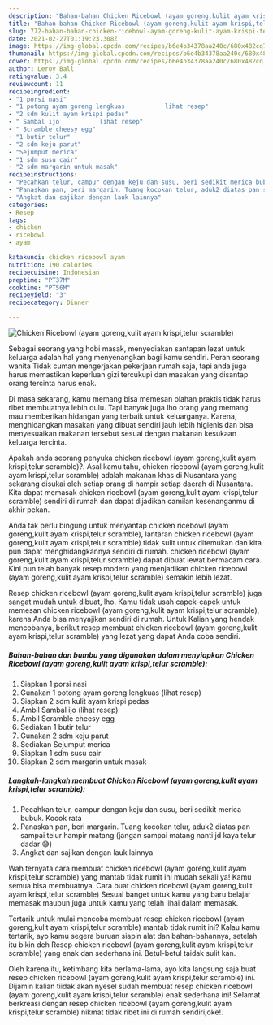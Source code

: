 ```yaml
---
description: "Bahan-bahan Chicken Ricebowl (ayam goreng,kulit ayam krispi,telur scramble) Sederhana dan Mudah Dibuat"
title: "Bahan-bahan Chicken Ricebowl (ayam goreng,kulit ayam krispi,telur scramble) Sederhana dan Mudah Dibuat"
slug: 772-bahan-bahan-chicken-ricebowl-ayam-goreng-kulit-ayam-krispi-telur-scramble-sederhana-dan-mudah-dibuat
date: 2021-02-27T01:19:23.308Z
image: https://img-global.cpcdn.com/recipes/b6e4b34378aa240c/680x482cq70/chicken-ricebowl-ayam-gorengkulit-ayam-krispitelur-scramble-foto-resep-utama.jpg
thumbnail: https://img-global.cpcdn.com/recipes/b6e4b34378aa240c/680x482cq70/chicken-ricebowl-ayam-gorengkulit-ayam-krispitelur-scramble-foto-resep-utama.jpg
cover: https://img-global.cpcdn.com/recipes/b6e4b34378aa240c/680x482cq70/chicken-ricebowl-ayam-gorengkulit-ayam-krispitelur-scramble-foto-resep-utama.jpg
author: Leroy Ball
ratingvalue: 3.4
reviewcount: 11
recipeingredient:
- "1 porsi nasi"
- "1 potong ayam goreng lengkuas           lihat resep"
- "2 sdm kulit ayam krispi pedas"
- " Sambal ijo           lihat resep"
- " Scramble cheesy egg"
- "1 butir telur"
- "2 sdm keju parut"
- "Sejumput merica"
- "1 sdm susu cair"
- "2 sdm margarin untuk masak"
recipeinstructions:
- "Pecahkan telur, campur dengan keju dan susu, beri sedikit merica bubuk. Kocok rata"
- "Panaskan pan, beri margarin. Tuang kocokan telur, aduk2 diatas pan sampai telur hampir matang (jangan sampai matang nanti jd kaya telur dadar 😅)"
- "Angkat dan sajikan dengan lauk lainnya"
categories:
- Resep
tags:
- chicken
- ricebowl
- ayam

katakunci: chicken ricebowl ayam 
nutrition: 190 calories
recipecuisine: Indonesian
preptime: "PT37M"
cooktime: "PT56M"
recipeyield: "3"
recipecategory: Dinner

---
```



![Chicken Ricebowl (ayam goreng,kulit ayam krispi,telur scramble)](https://img-global.cpcdn.com/recipes/b6e4b34378aa240c/680x482cq70/chicken-ricebowl-ayam-gorengkulit-ayam-krispitelur-scramble-foto-resep-utama.jpg)

Sebagai seorang yang hobi masak, menyediakan santapan lezat untuk keluarga adalah hal yang menyenangkan bagi kamu sendiri. Peran seorang  wanita Tidak cuman mengerjakan pekerjaan rumah saja, tapi anda juga harus memastikan keperluan gizi tercukupi dan masakan yang disantap orang tercinta harus enak.

Di masa  sekarang, kamu memang bisa memesan olahan praktis tidak harus ribet membuatnya lebih dulu. Tapi banyak juga lho orang yang memang mau memberikan hidangan yang terbaik untuk keluarganya. Karena, menghidangkan masakan yang dibuat sendiri jauh lebih higienis dan bisa menyesuaikan makanan tersebut sesuai dengan makanan kesukaan keluarga tercinta. 



Apakah anda seorang penyuka chicken ricebowl (ayam goreng,kulit ayam krispi,telur scramble)?. Asal kamu tahu, chicken ricebowl (ayam goreng,kulit ayam krispi,telur scramble) adalah makanan khas di Nusantara yang sekarang disukai oleh setiap orang di hampir setiap daerah di Nusantara. Kita dapat memasak chicken ricebowl (ayam goreng,kulit ayam krispi,telur scramble) sendiri di rumah dan dapat dijadikan camilan kesenanganmu di akhir pekan.

Anda tak perlu bingung untuk menyantap chicken ricebowl (ayam goreng,kulit ayam krispi,telur scramble), lantaran chicken ricebowl (ayam goreng,kulit ayam krispi,telur scramble) tidak sulit untuk ditemukan dan kita pun dapat menghidangkannya sendiri di rumah. chicken ricebowl (ayam goreng,kulit ayam krispi,telur scramble) dapat dibuat lewat bermacam cara. Kini pun telah banyak resep modern yang menjadikan chicken ricebowl (ayam goreng,kulit ayam krispi,telur scramble) semakin lebih lezat.

Resep chicken ricebowl (ayam goreng,kulit ayam krispi,telur scramble) juga sangat mudah untuk dibuat, lho. Kamu tidak usah capek-capek untuk memesan chicken ricebowl (ayam goreng,kulit ayam krispi,telur scramble), karena Anda bisa menyajikan sendiri di rumah. Untuk Kalian yang hendak mencobanya, berikut resep membuat chicken ricebowl (ayam goreng,kulit ayam krispi,telur scramble) yang lezat yang dapat Anda coba sendiri.

<!--inarticleads1-->

##### Bahan-bahan dan bumbu yang digunakan dalam menyiapkan Chicken Ricebowl (ayam goreng,kulit ayam krispi,telur scramble):

1. Siapkan 1 porsi nasi
1. Gunakan 1 potong ayam goreng lengkuas           (lihat resep)
1. Siapkan 2 sdm kulit ayam krispi pedas
1. Ambil  Sambal ijo           (lihat resep)
1. Ambil  Scramble cheesy egg
1. Sediakan 1 butir telur
1. Gunakan 2 sdm keju parut
1. Sediakan Sejumput merica
1. Siapkan 1 sdm susu cair
1. Siapkan 2 sdm margarin untuk masak




<!--inarticleads2-->

##### Langkah-langkah membuat Chicken Ricebowl (ayam goreng,kulit ayam krispi,telur scramble):

1. Pecahkan telur, campur dengan keju dan susu, beri sedikit merica bubuk. Kocok rata
1. Panaskan pan, beri margarin. Tuang kocokan telur, aduk2 diatas pan sampai telur hampir matang (jangan sampai matang nanti jd kaya telur dadar 😅)
1. Angkat dan sajikan dengan lauk lainnya




Wah ternyata cara membuat chicken ricebowl (ayam goreng,kulit ayam krispi,telur scramble) yang mantab tidak rumit ini mudah sekali ya! Kamu semua bisa membuatnya. Cara buat chicken ricebowl (ayam goreng,kulit ayam krispi,telur scramble) Sesuai banget untuk kamu yang baru belajar memasak maupun juga untuk kamu yang telah lihai dalam memasak.

Tertarik untuk mulai mencoba membuat resep chicken ricebowl (ayam goreng,kulit ayam krispi,telur scramble) mantab tidak rumit ini? Kalau kamu tertarik, ayo kamu segera buruan siapin alat dan bahan-bahannya, setelah itu bikin deh Resep chicken ricebowl (ayam goreng,kulit ayam krispi,telur scramble) yang enak dan sederhana ini. Betul-betul taidak sulit kan. 

Oleh karena itu, ketimbang kita berlama-lama, ayo kita langsung saja buat resep chicken ricebowl (ayam goreng,kulit ayam krispi,telur scramble) ini. Dijamin kalian tiidak akan nyesel sudah membuat resep chicken ricebowl (ayam goreng,kulit ayam krispi,telur scramble) enak sederhana ini! Selamat berkreasi dengan resep chicken ricebowl (ayam goreng,kulit ayam krispi,telur scramble) nikmat tidak ribet ini di rumah sendiri,oke!.

